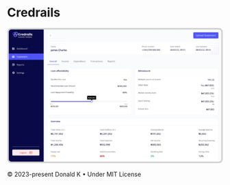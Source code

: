 # Credrails

![Credrails Customer Analysis Design](https://github.com/d3vkk/credrails/blob/master/public/img/credrails-customer-analytics.webp)


© 2023-present Donald K • Under MIT License
